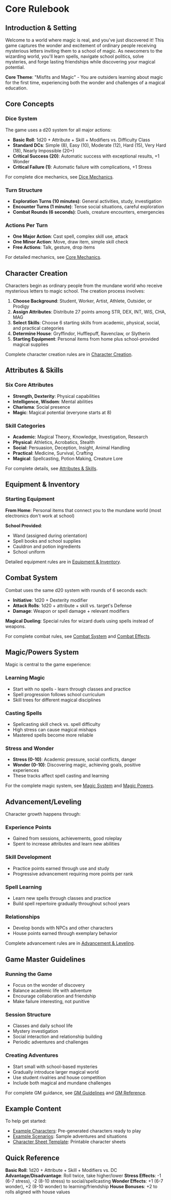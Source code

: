 # Core Rulebook

## Introduction & Setting

Welcome to a world where magic is real, and you've just discovered it! This game captures the wonder and excitement of ordinary people receiving mysterious letters inviting them to a school of magic. As newcomers to the wizarding world, you'll learn spells, navigate school politics, solve mysteries, and forge lasting friendships while discovering your magical potential.

**Core Theme**: "Misfits and Magic" - You are outsiders learning about magic for the first time, experiencing both the wonder and challenges of a magical education.

## Core Concepts

### Dice System
The game uses a d20 system for all major actions:
- **Basic Roll**: 1d20 + Attribute + Skill + Modifiers vs. Difficulty Class
- **Standard DCs**: Simple (8), Easy (10), Moderate (12), Hard (15), Very Hard (18), Nearly Impossible (20+)
- **Critical Success (20)**: Automatic success with exceptional results, +1 Wonder
- **Critical Failure (1)**: Automatic failure with complications, +1 Stress

For complete dice mechanics, see [Dice Mechanics](dice_mechanics.md).

### Turn Structure
- **Exploration Turns (10 minutes)**: General activities, study, investigation
- **Encounter Turns (1 minute)**: Tense social situations, careful exploration
- **Combat Rounds (6 seconds)**: Duels, creature encounters, emergencies

### Actions Per Turn
- **One Major Action**: Cast spell, complex skill use, attack
- **One Minor Action**: Move, draw item, simple skill check  
- **Free Actions**: Talk, gesture, drop items

For detailed mechanics, see [Core Mechanics](Core%20Mechanics.md).

## Character Creation

Characters begin as ordinary people from the mundane world who receive mysterious letters to magic school. The creation process involves:

1. **Choose Background**: Student, Worker, Artist, Athlete, Outsider, or Prodigy
2. **Assign Attributes**: Distribute 27 points among STR, DEX, INT, WIS, CHA, MAG
3. **Select Skills**: Choose 6 starting skills from academic, physical, social, and practical categories
4. **Determine House**: Gryffindor, Hufflepuff, Ravenclaw, or Slytherin
5. **Starting Equipment**: Personal items from home plus school-provided magical supplies

Complete character creation rules are in [Character Creation](character_creation.md).

## Attributes & Skills

### Six Core Attributes
- **Strength, Dexterity**: Physical capabilities
- **Intelligence, Wisdom**: Mental abilities  
- **Charisma**: Social presence
- **Magic**: Magical potential (everyone starts at 8)

### Skill Categories
- **Academic**: Magical Theory, Knowledge, Investigation, Research
- **Physical**: Athletics, Acrobatics, Stealth
- **Social**: Persuasion, Deception, Insight, Animal Handling
- **Practical**: Medicine, Survival, Crafting
- **Magical**: Spellcasting, Potion Making, Creature Lore

For complete details, see [Attributes & Skills](attributes_skills.md).

## Equipment & Inventory

### Starting Equipment
**From Home**: Personal items that connect you to the mundane world (most electronics don't work at school)

**School Provided**: 
- Wand (assigned during orientation)
- Spell books and school supplies
- Cauldron and potion ingredients
- School uniform

Detailed equipment rules are in [Equipment & Inventory](equipment_inventory.md).

## Combat System

Combat uses the same d20 system with rounds of 6 seconds each:
- **Initiative**: 1d20 + Dexterity modifier
- **Attack Rolls**: 1d20 + attribute + skill vs. target's Defense
- **Damage**: Weapon or spell damage + relevant modifiers

**Magical Dueling**: Special rules for wizard duels using spells instead of weapons.

For complete combat rules, see [Combat System](combat_system.md) and [Combat Effects](combat_effects.md).

## Magic/Powers System

Magic is central to the game experience:

### Learning Magic
- Start with no spells - learn through classes and practice
- Spell progression follows school curriculum
- Skill trees for different magical disciplines

### Casting Spells
- Spellcasting skill check vs. spell difficulty
- High stress can cause magical mishaps
- Mastered spells become more reliable

### Stress and Wonder
- **Stress (0-10)**: Academic pressure, social conflicts, danger
- **Wonder (0-10)**: Discovering magic, achieving goals, positive experiences
- These tracks affect spell casting and learning

For the complete magic system, see [Magic System](magic_system.md) and [Magic Powers](magic_powers.md).

## Advancement/Leveling

Character growth happens through:

### Experience Points
- Gained from sessions, achievements, good roleplay
- Spent to increase attributes and learn new abilities

### Skill Development  
- Practice points earned through use and study
- Progressive advancement requiring more points per rank

### Spell Learning
- Learn new spells through classes and practice
- Build spell repertoire gradually throughout school years

### Relationships
- Develop bonds with NPCs and other characters
- House points earned through exemplary behavior

Complete advancement rules are in [Advancement & Leveling](advancement_leveling.md).

## Game Master Guidelines

### Running the Game
- Focus on the wonder of discovery
- Balance academic life with adventure
- Encourage collaboration and friendship
- Make failure interesting, not punitive

### Session Structure
- Classes and daily school life
- Mystery investigation
- Social interaction and relationship building
- Periodic adventures and challenges

### Creating Adventures
- Start small with school-based mysteries
- Gradually introduce larger magical world
- Use student rivalries and house competition
- Include both magical and mundane challenges

For complete GM guidance, see [GM Guidelines](gm_guidelines.md) and [GM Reference](gm_reference.md).

## Example Content

To help get started:
- [Example Characters](example_characters.md): Pre-generated characters ready to play
- [Example Scenarios](example_scenarios.md): Sample adventures and situations
- [Character Sheet Template](character_sheet_template.md): Printable character sheets

## Quick Reference

**Basic Roll**: 1d20 + Attribute + Skill + Modifiers vs. DC
**Advantage/Disadvantage**: Roll twice, take higher/lower
**Stress Effects**: -1 (6-7 stress), -2 (8-10 stress) to social/spellcasting
**Wonder Effects**: +1 (6-7 wonder), +2 (8-10 wonder) to learning/friendship
**House Bonuses**: +2 to rolls aligned with house values
